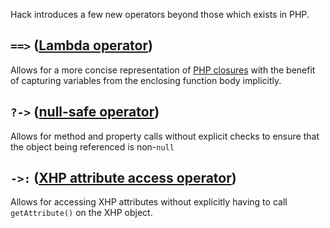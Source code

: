 Hack introduces a few new operators beyond those which exists in PHP.

## `==>` ([Lambda operator](lambda.md))

Allows for a more concise representation of [PHP closures](http://php.net/manual/en/functions.anonymous.php) with the benefit of capturing variables from the enclosing function body implicitly.

## `?->` ([null-safe operator](null-safe.md))

Allows for method and property calls without explicit checks to ensure that the object being referenced is non-`null`

## `->:` ([XHP attribute access operator](xhp-attributes-access.md))

Allows for accessing XHP attributes without explicitly having to call `getAttribute()` on the XHP object.
